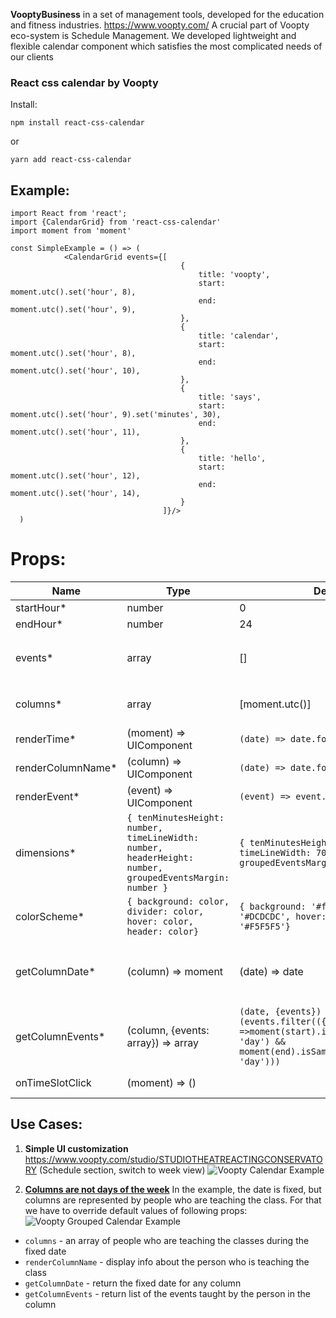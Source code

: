 **VooptyBusiness** in a set of management tools, developed for the education and fitness industries. https://www.voopty.com/ 
A crucial part of Voopty eco-system is Schedule Management. We developed lightweight and flexible calendar component which satisfies the most complicated needs of our clients

### React css calendar by Voopty
Install:

```npm install react-css-calendar```

or

```yarn add react-css-calendar```

## Example:

```
import React from 'react';
import {CalendarGrid} from 'react-css-calendar'
import moment from 'moment'

const SimpleExample = () => (
            <CalendarGrid events={[
                                      {
                                          title: 'voopty',
                                          start: moment.utc().set('hour', 8),
                                          end: moment.utc().set('hour', 9),
                                      },
                                      {
                                          title: 'calendar',
                                          start: moment.utc().set('hour', 8),
                                          end: moment.utc().set('hour', 10),
                                      },
                                      {
                                          title: 'says',
                                          start: moment.utc().set('hour', 9).set('minutes', 30),
                                          end: moment.utc().set('hour', 11),
                                      },
                                      {
                                          title: 'hello',
                                          start: moment.utc().set('hour', 12),
                                          end: moment.utc().set('hour', 14),
                                      }
                                  ]}/>
  )
```
# Props:
Name | Type | Default | Description
------------ | -------------| -------------| -------------
startHour* | number | 0 | hour when vertical timeline begins
endHour* | number | 24 | hour when vertical timeline ends
events* | array | [] | calendar events to display. The order doesn't matter. Required fields of an event to be displayed correctly is `{start: moment, end: moment}`
columns* | array | [moment.utc()] | calendar columns to render, doesn't have to be dates(see grouping example below)
renderTime* | (moment) => UIComponent | `(date) => date.format('LT')` | what to render on the timeline for each hour
renderColumnName* | (column) => UIComponent | `(date) => date.format('D MMM')` | what to render for each calendar column
renderEvent* | (event) => UIComponent | `(event) => event.title` | what to render for each calendar event
dimensions* | `{ tenMinutesHeight: number, timeLineWidth: number, headerHeight: number, groupedEventsMargin: number }` | `{ tenMinutesHeight: 20, timeLineWidth: 70, headerHeight: 50, groupedEventsMargin: 0 }` | calendar dimentions constants
colorScheme* | `{ background: color, divider: color, hover: color, header: color}` | `{ background: '#fff', divider: '#DCDCDC', hover: '#E6E6E6', header: '#F5F5F5'}` | calendar color settings
getColumnDate* | (column) => moment | (date) => date |  what date should be used to each column (see example with custom grouping https://github.com/vooptyhub/react-css-calendar#grouped-events)
getColumnEvents* | (column, {events: array}) => array | `(date, {events}) => (events.filter(({start, end}) =>moment(start).isSameOrBefore(date, 'day') && moment(end).isSameOrAfter(date, 'day')))` | return array of events to be displayed in the column
onTimeSlotClick | (moment) => () | | how to handle click on empty timeslot

## Use Cases:

1. **Simple UI customization** https://www.voopty.com/studio/STUDIOTHEATREACTINGCONSERVATORY
(Schedule section, switch to week view)
![Voopty Calendar Example](https://github.com/vooptyhub/react-css-calendar/blob/master/public/Screenshot%20at%20Jun%2013%2010-50-23.png)

2. **[Columns are not days of the week](#grouped-events)**
In the example, the date is fixed, but columns are represented by people who are teaching the class. For that we have to override default values of following props:
![Voopty Grouped Calendar Example](https://github.com/vooptyhub/react-css-calendar/blob/master/public/Screenshot%20at%20Jun%2013%2011-48-44.png)
* `columns` - an array of people who are teaching the classes during the fixed date
* `renderColumnName` - display info about the person who is teaching the class
* `getColumnDate` - return the fixed date for any column
* `getColumnEvents` - return list of the events taught by the person in the column


